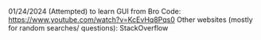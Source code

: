 01/24/2024
(Attempted) to learn GUI from Bro Code: https://www.youtube.com/watch?v=KcEvHq8Pqs0
Other websites (mostly for random searches/ questions): StackOverflow